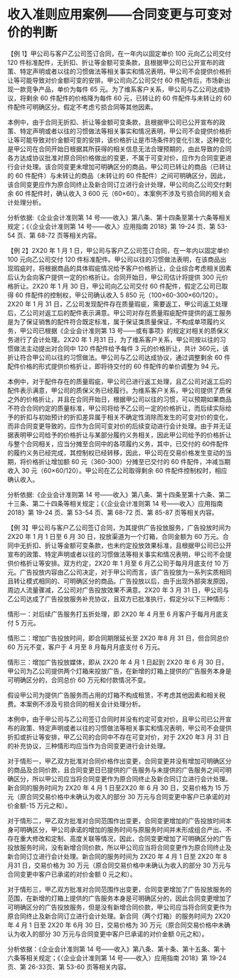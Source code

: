 # 收入准则应用案例——合同变更与可变对价的判断

【例 1】甲公司与客户乙公司签订合同，在一年内以固定单价 100 元向乙公司交付 120 件标准配件，无折扣、折让等金额可变条款，且根据甲公司已公开宣布的政策、特定声明或者以往的习惯做法等相关事实和情况表明，甲公司不会提供价格折让等可能导致对价金额可变的安排。甲公司向乙公司交付 60 件配件后，市场新出现一款竞争产品，单价为每件 65 元。为了维系客户关系，甲公司与乙公司达成协议，将剩余 60 件配件的价格降为每件 60 元，已转让的 60 件配件与未转让的 60 件配件可明确区分。假定不考虑亏损合同等其他因素。

本例中，由于合同无折扣、折让等金额可变条款，且根据甲公司已公开宣布的政策、特定声明或者以往的习惯做法等相关事实和情况表明，甲公司不会提供价格折让等可能导致对价金额可变的安排，该价格折让是市场条件的变化引发，这种变化是甲公司在合同开始日根据其所获得的相关信息无法合理预期的，由此导致的合同各方达成协议批准对原合同价格做出的变更，不属于可变对价，应作为合同变更进行会计处理。该合同变更未增加可明确区分的商品，甲公司已转让的商品（已转让的 60 件配件）与未转让的商品（未转让的 60 件配件）之间可明确区分，因此，该合同变更应作为原合同终止及新合同订立进行会计处理，甲公司向乙公司交付剩余 60 件配件时，确认收入 3 600 元（60×60）。本案例不涉及亏损合同的相关会计处理分析。

分析依据:《企业会计准则第 14 号——收入》第八条、第十四条至第十六条等相关规定；《〈企业会计准则第 14 号——收入〉应用指南 2018》第 19-24 页、第 53-54 页、第 68-72 页等相关内容。

【例 2】2X20 年 1 月 1 日，甲公司与客户乙公司签订合同，在一年内以固定单价 100 元向乙公司交付 120 件标准配件。甲公司以往的习惯做法表明，在该商品出现瑕疵时，将根据商品的具体瑕疵情况给予客户价格折让，企业综合考虑相关因素后认为会向客户提供一定的价格折让。合同开始日，甲公司估计将提供 300 元价格折让。2X20 年 1 月 30 日，甲公司向乙公司交付 60 件配件，假定乙公司已取得 60 件配件的控制权，甲公司确认收入 5 850 元（100×60-300×60/120）。2X20 年 1 月 31 日，乙公司发现配件存在质量瑕疵，需要返工，甲公司返工处理后，乙公司对返工后的配件表示满意。甲公司对存在质量瑕疵配件提供的返工服务是为了保证销售的配件符合既定标准，属于保证类质量保证，不构成单项履约义务，甲公司已根据《企业会计准则第 13 号——或有事项》的规定对相关的质保义务进行了会计处理。2X20 年 1 月31 日，为了维系客户关系，甲公司按以往的习惯做法主动提出对合同中 120 件配件给予每件 3 元的价格折让，共计 360元，该折让符合甲公司以往的习惯做法。甲公司与乙公司达成协议，通过调整剩余 60 件配件价格的形式提供价格折让，即将待交付的 60 件配件的单价调整为 94 元。

本例中，对于配件存在的质量瑕疵，甲公司已进行返工处理，且乙公司对返工后的配件表示满意，甲公司的质保义务已经履行。为维系客户关系，甲公司提供了质保之外的价格折让，并且在合同开始日，根据甲公司以往的习惯，可以预期如果商品不符合合同约定的质量标准，甲公司将给予乙公司一定的价格折让，而后续实际给予的折扣与初始预计的折扣差异属于相关不确定性消除而发生的可变对价的变化，而非合同变更导致的，应作为合同可变对价的后续变动进行会计处理。由于并无证据表明甲公司给予的价格折让与某部分履约义务相关，因此甲公司给予的价格折让与整个合同相关，应当分摊至合同中的各项履约义务，其中，已交付的 60件配件的履约义务已经完成，其控制权已经转移，因此，甲公司在交易价格发生变动的当期，将价格折让增加额 60 元（360-300）分摊至已交付的 60 件配件，冲减当期收入 30 元（60×60/120）。甲公司在乙公司取得剩余 60 件配件控制权时，相应确认收入。

分析依据:《企业会计准则第 14 号——收入》第八条、第十四条至第十六条、第二十三条、第二十四条等相关规定；《〈企业会计准则第 14 号——收入〉应用指南 2018》第 19-24 页、第 53-54 页、第 68-72 页、第 85-87 页等相关内容。

【例 3】甲公司与客户乙公司签订合同，为其提供广告投放服务，广告投放时间为 2X20 年 1 月 1 日至 6 月 30 日，投放渠道为一个灯箱，合同金额为 60 万元。合同中无折扣、折让等金额可变条款，也未约定投放效果标准，且根据甲公司已公开宣布的政策、特定声明或者以往的习惯做法等相关事实和情况表明，甲公司不会提供价格折让等安排。双方约定，2X20 年 1 月至 6 月乙公司于每月月底支付 10 万元。广告投放内容由乙公司决定，对于甲公司而言，该广告投放为一系列实质相同且转让模式相同的、可明确区分的商品。广告投放以后，由于出现外部突发原因，周边人流量骤减，乙公司对广告投放效果不满意。2X20 年 3 月 31 日，甲公司与乙公司达成了广告投放服务补充协议，且双方已批准执行，假定分以下三种情形：

情形一：对后续广告服务打五折处理，即 2X20 年 4 月至 6 月客户于每月月底支付 5 万元。

情形二：增加广告投放时间，即合同期限延长至 2X20 年8 月 31 日，但合同总价 60 万元不变，客户于 4 月至 8 月每月月底支付 6 万元。

情形三：增加广告投放媒体，即从 2X20 年 4 月 1 日起到 2X20 年 6 月 30 日，甲公司为乙公司提供两个灯箱来投放广告，在新增的灯箱上提供的广告服务本身是可明确区分的，合同总价 60 万元和付款情况不变。

假设甲公司为提供广告服务而占用的灯箱不构成租赁，不考虑其他因素和相关税费。本案例不涉及亏损合同的相关会计处理分析。

本例中，由于甲公司与乙公司签订合同时并没有约定可变对价，且甲公司已公开宣布的政策、特定声明或者以往的习惯做法等相关事实和情况表明，甲公司不会提供折扣或折让等安排，甲乙公司的合同中不存在可变对价，对于 2X20 年3 月 31 日的补充协议，三种情形均应当作为合同变更进行会计处理。

对于情形一，甲乙双方批准对合同价格作出变更，合同变更并没有增加可明确区分的商品及合同价款，且合同变更日已提供的广告服务与未提供的广告服务之间可明确区分，所以甲公司应当将合同变更作为原合同终止及新合同订立进行会计处理。新合同的服务时间为 2X20 年 4 月 1 日至2X20 年 6 月 30 日，交易价格为 15 万元（原合同交易价格中未确认为收入的部分 30 万元与合同变更中客户已承诺的对价金额-15 万元之和）。

对于情形二，甲乙双方批准对合同范围作出变更，合同变更增加的广告投放时间本身可明确区分，甲公司承诺的增加的服务时间与原服务时间并未形成组合产出、不存在重大修改和定制、高度关联等情况，因此，合同变更增加了可明确区分的广告投放服务时间，没有新增合同价款，所以甲公司应当将合同变更作为原合同终止及新合同订立进行会计处理。新合同的服务时间为 2X20 年 4 月 1 日至 2X20 年 8 月31 日，交易价格为 30 万元（原合同交易价格中未确认为收入的部分 30 万元与合同变更中客户已承诺的对价金额 0 元之和）。

对于情形三，甲乙双方批准对合同范围作出变更，合同变更增加了广告投放服务的范围，在新增的灯箱上提供的广告服务本身是可明确区分的，因此合同变更增加了可明确区分的广告投放服务，但是没有新增合同价款，甲公司应当将合同变更作为原合同终止及新合同订立进行会计处理。新合同（两个灯箱）的服务时间为 2X20 年 4 月 1 日至 2X20 年 6月 30 日，交易价格为 30 万元（原合同交易价格中未确认为收入的部分 30 万元与合同变更中客户已承诺的对价金额 0元之和）。

分析依据：《企业会计准则第 14 号——收入》第八条、第十条、第十五条、第十六条等相关规定；《〈企业会计准则第 14 号——收入〉应用指南 2018》第 19-24 页、第 26-33页、第 53-60 页等相关内容。
